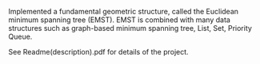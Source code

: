 Implemented a fundamental geometric structure, called the Euclidean minimum spanning tree (EMST).
EMST is combined with many data structures such as graph-based minimum spanning tree, List, Set, Priority Queue.

See Readme(description).pdf for details of the project.
